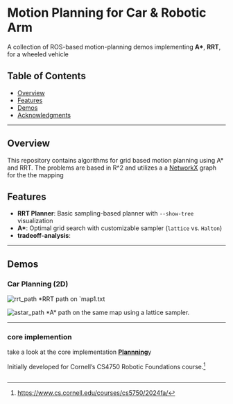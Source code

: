 # Motion Planning for Car & Robotic Arm  
A collection of ROS-based motion-planning demos implementing **A\***, **RRT**, for a wheeled vehicle 

## Table of Contents

- [Overview](#overview)  
- [Features](#features)  
- [Demos](#demos) 
- [Acknowledgments](#acknowledgments)

---

## Overview

This repository contains algorithms for grid based motion planning using A* and RRT. The problems are based in R^2 and utilizes a a [NetworkX](https://networkx.org/) graph for the the mapping

## Features

- **RRT Planner**: Basic sampling-based planner with `--show-tree` visualization  
- **A\***: Optimal grid search with customizable sampler (`lattice` vs. `Halton`)
- **tradeoff-analysis**: 

---

## Demos

### Car Planning (2D)

![rrt_path](https://github.com/user-attachments/assets/e23f9192-3e73-4f54-87a5-e6b4ae235ba7)
*RRT path on `map1.txt

![astar_path](https://github.com/user-attachments/assets/3608ef90-6096-4f75-bb70-6fb460fce563)
*A\* path on the same map using a lattice sampler.

---

### core implemention 
take a look at the core implementation
[**Plannning**](planning/src/planning/problems.p)y

Initially developed for Cornell’s CS4750 Robotic Foundations course.[^0]
[^0]: https://www.cs.cornell.edu/courses/cs5750/2024fa/
``` :contentReference[oaicite:3]{index=0}  
